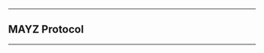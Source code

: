 *******************************************  

## **MAYZ Protocol**

*******************************************  
